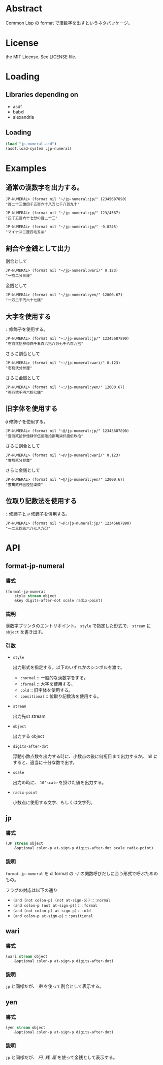 # Abstract

Common Lisp の format で漢数字を出すというネタパッケージ。

# License

the MIT License. See LICENSE file.

# Loading

## Libraries depending on

* asdf
* babel
* alexandria

## Loading

```lisp
(load "jp-numeral.asd")
(asdf:load-system :jp-numeral)
```

# Examples

## 通常の漢数字を出力する。

```
JP-NUMERAL> (format nil "~/jp-numeral:jp/" 12345687890)
"百二十三億四千五百六十八万七千八百九十"

JP-NUMERAL> (format nil "~/jp-numeral:jp/" 123/4567)
"四千五百六十七分の百二十三"

JP-NUMERAL> (format nil "~/jp-numeral:jp/" -0.0245)
"マイナス二厘四毛五糸"
```

## 割合や金銭として出力

割合として

```
JP-NUMERAL> (format nil "~/jp-numeral:wari/" 0.123)
"一割二分三厘"
```

金銭として

```
JP-NUMERAL> (format nil "~/jp-numeral:yen/" 12000.67)
"一万二千円六十七銭"
```

## 大字を使用する

`:` 修飾子を使用する。

```
JP-NUMERAL> (format nil "~:/jp-numeral:jp/" 12345687890)
"壱百弐拾参億四千五百六拾八万七千八百九拾"
```

さらに割合として

```
JP-NUMERAL> (format nil "~:/jp-numeral:wari/" 0.123)
"壱割弐分参厘"
```

さらに金銭として

```
JP-NUMERAL> (format nil "~:/jp-numeral:yen/" 12000.67)
"壱万弐千円六拾七銭"
```

## 旧字体を使用する

`@` 修飾子を使用する。


```
JP-NUMERAL> (format nil "~@/jp-numeral:jp/" 12345687890)
"壹佰貳拾參億肆仟伍佰陸拾捌萬柒仟捌佰玖拾"
```

さらに割合として

```
JP-NUMERAL> (format nil "~@/jp-numeral:wari/" 0.123)
"壹割貳分參釐"
```

さらに金銭として

```
JP-NUMERAL> (format nil "~@/jp-numeral:yen/" 12000.67)
"壹萬貳仟圓陸拾柒錢"
```

## 位取り記数法を使用する

`:` 修飾子と `@` 修飾子を併用する。

```
JP-NUMERAL> (format nil "~@:/jp-numeral:jp/" 12345687890)
"一二三四五六八七八九〇"
```

# API

## format-jp-numeral

### 書式

```lisp
(format-jp-numeral
	style stream object
	&key digits-after-dot scale radix-point)
```

### 説明

漢数字プリンタのエントリポイント。
`style` で指定した形式で、 `stream` に `object` を書き出す。


### 引数

- `style`

	出力形式を指定する。以下のいずれかのシンボルを渡す。

	- `:normal` :: 一般的な漢数字をする。
	- `:formal` :: 大字を使用する。
	- `:old` :: 旧字体を使用する。
	- `:positional` :: 位取り記数法を使用する。
	
- `stream`

	出力先の stream
	
- `object`

	出力する object
	
- `digits-after-dot`

	浮動小数点数を出力する時に、小数点の後に何桁目まで出力するか。
	nil にすると、適当に十分な数で出す。
	
- `scale`

	出力の時に、 `10^scale` を掛けた値を出力する。
	
- `radix-point`

	小数点に使用する文字、もしくは文字列。

## jp

### 書式

```lisp
(JP stream object
	&optional colon-p at-sign-p	digits-after-dot scale radix-point)
```

### 説明

`format-jp-numeral` を cl:format の `~/` の関数呼びだしに合う形式で呼ぶためのもの。

フラグの対応は以下の通り

- `(and (not colon-p) (not at-sign-p))` :: `:normal`
- `(and colon-p (not at-sign-p))` :: `:formal`
- `(and (not colon-p) at-sign-p)` :: `:old`
- `(and colon-p at-sign-p)` :: `:positional`

## wari

### 書式

```lisp
(wari stream object
	&optional colon-p at-sign-p	digits-after-dot)
```

### 説明

`jp` と同様だが、 *割* を使って割合として表示する。

## yen

### 書式

```lisp
(yen stream object
	&optional colon-p at-sign-p	digits-after-dot)
```

### 説明

`jp` と同様だが、 *円*, *銭*, *厘* を使って金銭として表示する。

